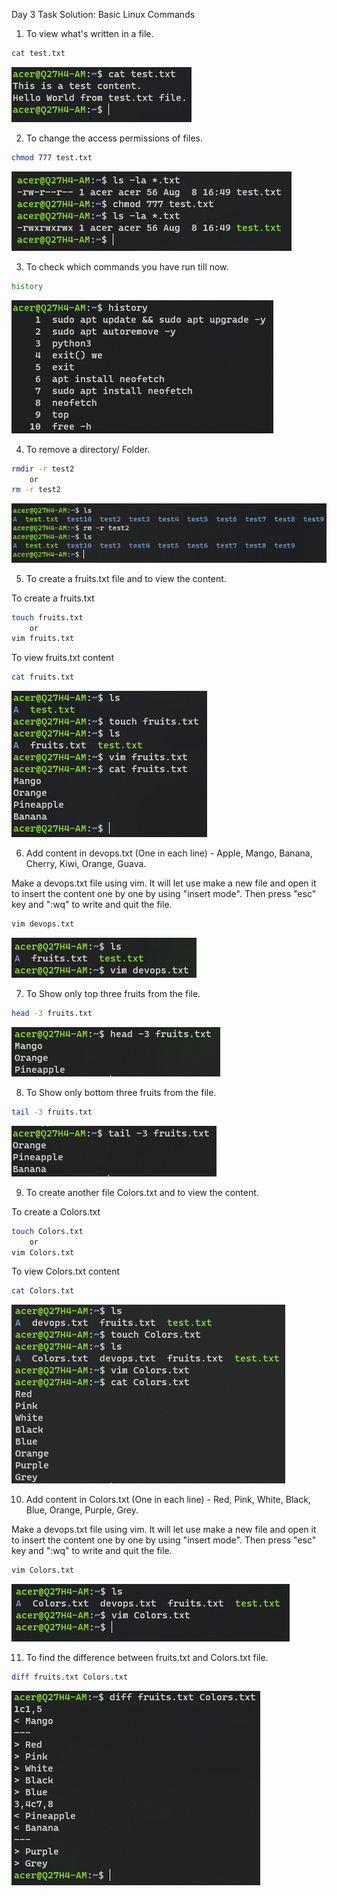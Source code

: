 Day 3 Task Solution: Basic Linux Commands

1. To view what's written in a file.

```bash
cat test.txt
```

![cat](./images/cat.png)

2. To change the access permissions of files.

```bash
chmod 777 test.txt
```

![chmod](./images/chmod.png)

3. To check which commands you have run till now.

```bash
history
```

![history](./images/history.png)

4. To remove a directory/ Folder.

```bash
rmdir -r test2
    or
rm -r test2
```

![rmdir](./images/rm.png)

5. To create a fruits.txt file and to view the content.

To create a fruits.txt
```bash
touch fruits.txt
    or
vim fruits.txt
```

To view fruits.txt content
```bash
cat fruits.txt
```

![vim_cat](./images/vim_cat.png)

6. Add content in devops.txt (One in each line) - Apple, Mango, Banana, Cherry, Kiwi, Orange, Guava.

Make a devops.txt file using vim. It will let use make a new file and open it to insert the content one by one by using "insert mode". Then press "esc" key and ":wq" to write and quit the file.
```bash
vim devops.txt
```

![vim](./images/vim.png)

7. To Show only top three fruits from the file.

```bash
head -3 fruits.txt
```

![head](./images/head3.png)

8. To Show only bottom three fruits from the file.

```bash
tail -3 fruits.txt 
```

![tail](./images/tail3.png)

9. To create another file Colors.txt and to view the content.

To create a Colors.txt
```bash
touch Colors.txt
    or
vim Colors.txt
```

To view Colors.txt content
```bash
cat Colors.txt
```

![vim_cat_color](./images/vim_cat_color.png)

10. Add content in Colors.txt (One in each line) - Red, Pink, White, Black, Blue, Orange, Purple, Grey.

Make a devops.txt file using vim. It will let use make a new file and open it to insert the content one by one by using "insert mode". Then press "esc" key and ":wq" to write and quit the file.

```bash
vim Colors.txt
```

![vim_color](./images/vim_color.png)


11. To find the difference between fruits.txt and Colors.txt file.

```bash
diff fruits.txt Colors.txt
```

![diff](./images/diff.png)